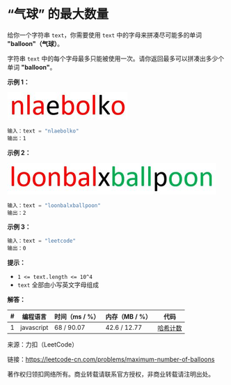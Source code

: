 # “气球” 的最大数量

给你一个字符串 `text`，你需要使用 `text` 中的字母来拼凑尽可能多的单词 **"balloon"（气球）**。

字符串 `text` 中的每个字母最多只能被使用一次。请你返回最多可以拼凑出多少个单词 **"balloon"**。

**示例 1：**

![示例1](./eg1.jpeg)

``` javascript
输入：text = "nlaebolko"
输出：1
```

**示例 2：**

![示例2](./eg2.jpeg)

``` javascript
输入：text = "loonbalxballpoon"
输出：2
```

**示例 3：**

``` javascript
输入：text = "leetcode"
输出：0
```

**提示：**

- `1 <= text.length <= 10^4`
- `text` 全部由小写英文字母组成

**解答：**

**#**|**编程语言**|**时间（ms / %）**|**内存（MB / %）**|**代码**
--|--|--|--|--
1|javascript|68 / 90.07|42.6 / 12.77|[哈希计数](./javascript/ac_v1.js)

来源：力扣（LeetCode）

链接：https://leetcode-cn.com/problems/maximum-number-of-balloons

著作权归领扣网络所有。商业转载请联系官方授权，非商业转载请注明出处。
